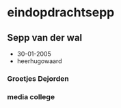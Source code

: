 # eindopdrachtsepp
## Sepp van der wal
- 30-01-2005
- heerhugowaard
  
  
 ### Groetjes Dejorden
### media college